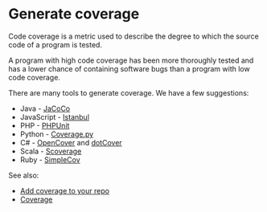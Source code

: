 # Generate coverage

Code coverage is a metric used to describe the degree to which the source code of a program is tested.

A program with high code coverage has been more thoroughly tested and has a lower chance of containing software bugs than a program with low code coverage.

There are many tools to generate coverage. We have a few suggestions:

-   Java - [JaCoCo](http://eclemma.org/jacoco)
-   JavaScript - [Istanbul](https://github.com/gotwarlost/istanbul)
-   PHP - [PHPUnit](https://phpunit.de)
-   Python - [Coverage.py](http://coverage.readthedocs.io/en/latest/)
-   C# - [OpenCover](https://github.com/OpenCover/opencover/) and [dotCover](https://www.jetbrains.com/dotcover/)
-   Scala - [Scoverage](https://github.com/scoverage/scalac-scoverage-plugin)
-   Ruby - [SimpleCov](https://github.com/colszowka/simplecov)

See also:

-   [Add coverage to your repo](/hc/en-us/articles/207993835-Add-coverage-to-your-repo)
-   [Coverage](/hc/en-us/articles/207279819)
